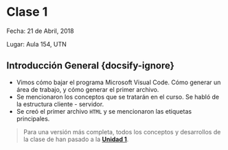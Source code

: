 # Clase 1

Fecha: 21 de Abril, 2018

Lugar: Aula 154, UTN

## Introducción General {docsify-ignore}

* Vimos cómo bajar el programa Microsoft Visual Code. Cómo generar un área de trabajo, y cómo generar el primer archivo.
* Se mencionaron los conceptos que se tratarán en el curso. Se habló de la estructura cliente - servidor.
* Se creó el primer archivo `HTML` y se mencionaron las etiquetas principales.

>Para una versión más completa, todos los conceptos y desarrollos de la clase de han pasado a la **[Unidad 1](/u/unidad1.md)**.
